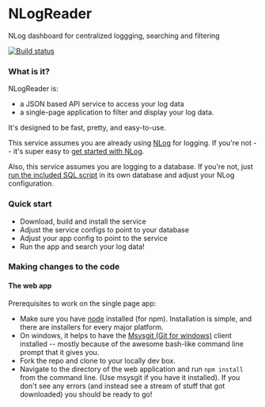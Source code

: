 # NLogReader
NLog dashboard for centralized loggging, searching and filtering

[![Build status](https://ci.appveyor.com/api/projects/status/6wrcxho3c6rssgsc?svg=true)](https://ci.appveyor.com/project/danesparza/nlogreader)

### What is it?
NLogReader is: 
* a JSON based API service to access your log data
* a single-page application to filter and display your log data.  

It's designed to be fast, pretty, and easy-to-use.

This service assumes you are already using [NLog](http://nlog-project.org/) for logging.  If you're not -- it's super easy to [get started with NLog](http://nlog-project.org/download/).  

Also, this service assumes you are logging to a database.  If you're not, just [run the included SQL script](https://github.com/danesparza/NLogReader/blob/master/sql/NLogReader.sql) in its own database and adjust your NLog configuration.

### Quick start
* Download, build and install the service
* Adjust the service configs to point to your database
* Adjust your app config to point to the service
* Run the app and search your log data!

### Making changes to the code

#### The web app
Prerequisites to work on the single page app: 
* Make sure you have [node](https://nodejs.org/) installed (for npm). Installation is simple, and there are installers for every major platform.  
* On windows, it helps to have the [Msysgit (Git for windows)](https://msysgit.github.io/) client installed -- mostly because of the awesome bash-like command line prompt that it gives you.
* Fork the repo and clone to your locally dev box.  
* Navigate to the directory of the web application and run `npm install` from the command line.  (Use msysgit if you have it installed).  If you don't see any errors (and instead see a stream of stuff that got downloaded) you should be ready to go!



